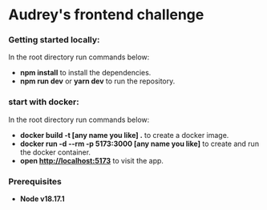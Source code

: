 # Audrey's frontend challenge

### Getting started locally:
In the root directory run commands below:
-  **npm install** to install the dependencies. 
-  **npm run dev** or **yarn dev** to run the repository. 

### start with docker:
In the root directory run commands below:
-  **docker build -t [any name you like] .** to create a docker image. 
-  **docker run -d --rm -p 5173:3000 [any name you like]** to create and run the docker container. 
-  **open [http://localhost:5173](http://localhost:5173)** to visit the app.  

### Prerequisites
- **Node v18.17.1**